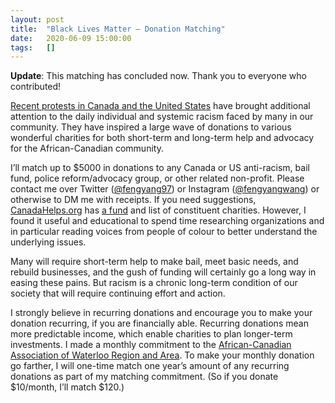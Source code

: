 ```yaml
---
layout: post
title:  "Black Lives Matter — Donation Matching"
date:   2020-06-09 15:00:00
tags:   []
---
```


**Update**: This matching has concluded now. Thank you to everyone who contributed!

[Recent protests in Canada and the United
States](https://en.wikipedia.org/wiki/George_Floyd_protests) have brought additional
attention to the daily individual and systemic racism faced by many in our community. They
have inspired a large wave of donations to various wonderful charities for both short-term
and long-term help and advocacy for the African-Canadian community.

I’ll match up to $5000 in donations to any Canada or US anti-racism, bail fund, police
reform/advocacy group, or other related non-profit. Please contact me over Twitter
([@fengyang97](https://twitter.com/fengyang97)) or Instagram
([@fengyangwang](https://www.instagram.com/fengyangwang/)) or otherwise to DM me with
receipts. If you need suggestions, [CanadaHelps.org](https://www.canadahelps.org/) has [a
fund](https://www.canadahelps.org/en/black-solidarity-fund/) and list of constituent
charities. However, I found it useful and educational to spend time researching
organizations and in particular reading voices from people of colour to better understand
the underlying issues.

Many will require short-term help to make bail, meet basic needs, and rebuild businesses,
and the gush of funding will certainly go a long way in easing these pains. But racism is a
chronic long-term condition of our society that will require continuing effort and action.

I strongly believe in recurring donations and encourage you to make your donation recurring,
if you are financially able. Recurring donations mean more predictable income, which enable
charities to plan longer-term investments. I made a monthly commitment to the
[African-Canadian Association of Waterloo Region and
Area](http://africancanadianassociation.com/). To make your monthly donation go farther, I
will one-time match one year’s amount of any recurring donations as part of my matching
commitment. (So if you donate $10/month, I’ll match $120.)

